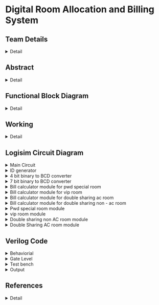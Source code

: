 # Digital Room Allocation and Billing System

<!-- First Section -->
## Team Details
<details>
<summary>Detail</summary>
> Semester: 3rd Sem B. Tech. CSE

  > Section: S2

  > Team ID: T-22

  > Member-1: A Karun Suhas, 231CS210, akarunsuhas.231cs210@nitk.edu.in

  > Member-2: D Kranthi Kiran, 231CS219, dasarikranthikiran.231cs219@nitk.edu.in

  > Member-3: D Sahil Arshan, 231CS223. sahilarshandudekula.231cs223@nitk.edu.in
</details> 

<!-- Second Section -->
## Abstract
<details>
  <summary>Detail</summary>
  
  > Digital Room Allocation and Billing System <br>

1. Motivation: Digitalisation of any work reduces the manpower, increases
the efficiency and reduces the time consumption. Manual allocation of
rooms takes a lot of time, errors may occur due to confusion in vacancies
and filled rooms. For example, when there is sudden increase in demand
for the hotels in tourist areas, managing the customers manually is a
difficult task and result in customer dissatisfaction. To avoid this, we
require a digital system to spontaneously allocate a room without any
errors.<br>
2. Problem Statement:<br>
Designing and implementing a hotel room allocation system by using dig-
ital electronics. Automated bill calculation is done based on the services
chosen by the customer, and the number of days of the stay. Customer
room gets deallocated upon completion of his stay.
Special room allocation and billing is done for VIPs and Differently-abled.<br>
3. Features:<br>
• Every customer is provided with unique customer ID. Input given by
customer contains ID, the services(eg AC, wifi, . . . ) he wants and
the number of days he wants to stay.<br>
The customer is provided with the type of room he requires(differently
abled, VIP, standard, . . . ).<br>
• If there is vacancy in the type of room that customer chooses, the
room gets allocated by storing his ID in the register and the bill
is calculated by passing his required services as inputs to the bill
calculator module which consists of adders and multipliers.<br>
1
There are counters corresponding to each type of room where each
counter stores the number of rooms of the respective type which are
currently occupied.<br>
The vacancy of the room is checked by comparing the value stored
in the counter and the total number of rooms of the respective type
that customer opts by using comparator.<br>
• The bill of the customer is stored in a register corresponding to the
customer ID.<br>
The system checks room availability in real time and automatically
allocates room based on customer requirements. It displays the final
billed amount based on services opted by customers.<br>
This system uses digital logic which minimizes manual errors.<br>
 References:
Digital Design, Morris Mano<br>
https://www.siteminder.com/r/hotel-management-strategies/<br>
https://www.geeksforgeeks.org/counters-in-digital-logic/?ref=lbp<br>
https://support.resrequest.com/property-management/room-allocation/<br>
GiHub ID:
Kranthikiran2005<br>
https://github.com/Kranthikiran2005?tab=projects<br>
</details>

## Functional Block Diagram
<details>
  <summary>Detail</summary>
  
  ![DDS_miniproject_blockdiagram drawio](https://github.com/user-attachments/assets/c183ba8a-50b4-4e49-91bc-8eb3fe73f6cd)]

</details>

<!-- Third Section -->
## Working
<details>
  <summary>Detail</summary>

  > ![WhatsApp Image 2024-10-16 at 11 52 01 PM](https://github.com/user-attachments/assets/3b72cee2-4cae-4ae3-8ae8-2381f2ba6ac5)
> Truth Table for billing

| D2 | D1 | D0 | AC | WiFi | VIP | PWD | Days | Billing Amount |
|----|----|----|----|------|-----|-----|------|----------------|
| 0  | 0  | 0  | 0  | 0    | 0   | 0   | 0    | 0              |
| 0  | 0  | 0  | 0  | 1    | 0   | 0   | 0    | 0              |
| 0  | 0  | 0  | 1  | 0    | 0   | 0   | 0    | 0              |
| 0  | 0  | 0  | 1  | 1    | 0   | 0   | 0    | 0              |
| 0  | 0  | 0  | 0  | 0    | 0   | 1   | 0    | 0              |
| 0  | 0  | 0  | 0  | 1    | 0   | 1   | 0    | 0              |
| 0  | 0  | 1  | 0  | 0    | 0   | 0   | 1    | 400            |
| 0  | 0  | 1  | 0  | 1    | 0   | 0   | 1    | 500            |
| 0  | 0  | 1  | 1  | 0    | 0   | 0   | 1    | 600            |
| 0  | 0  | 1  | 1  | 1    | 0   | 0   | 1    | 700            |
| 0  | 0  | 1  | 0  | 0    | 0   | 1   | 1    | 500            |
| 0  | 0  | 1  | 0  | 1    | 0   | 1   | 1    | 600            |
| 0  | 0  | 1  | 1  | 0    | 0   | 1   | 1    | 700            |
| 0  | 0  | 1  | 1  | 1    | 0   | 1   | 1    | 800            |
| 0  | 0  | 1  | 0  | 0    | 1   | 0   | 1    | 700            |
| 0  | 0  | 1  | 0  | 1    | 1   | 0   | 1    | 800            |
| 0  | 0  | 1  | 1  | 0    | 1   | 0   | 1    | 900            |
| 0  | 0  | 1  | 1  | 1    | 1   | 0   | 1    | 1000           |
| 0  | 1  | 0  | 0  | 0    | 0   | 0   | 2    | 800            |
| 0  | 1  | 0  | 0  | 1    | 0   | 0   | 2    | 1000           |
| 0  | 1  | 0  | 1  | 0    | 0   | 0   | 2    | 1200           |
| 0  | 1  | 0  | 1  | 1    | 0   | 0   | 2    | 1400           |
| 0  | 1  | 0  | 0  | 0    | 0   | 1   | 2    | 1000           |
| 0  | 1  | 0  | 0  | 1    | 0   | 1   | 2    | 1200           |
| 0  | 1  | 0  | 1  | 0    | 0   | 1   | 2    | 1400           |
| 0  | 1  | 0  | 1  | 1    | 0   | 1   | 2    | 1600           |
| 0  | 1  | 0  | 0  | 0    | 1   | 0   | 2    | 1400           |
| 0  | 1  | 0  | 0  | 1    | 1   | 0   | 2    | 1600           |
| 0  | 1  | 0  | 1  | 0    | 1   | 0   | 2    | 1800           |
| 0  | 1  | 0  | 1  | 1    | 1   | 0   | 2    | 2000           |
| 0  | 1  | 1  | 0  | 0    | 0   | 0   | 3    | 1200           |
| 0  | 1  | 1  | 0  | 1    | 0   | 0   | 3    | 1500           |
| 0  | 1  | 1  | 1  | 0    | 0   | 0   | 3    | 1800           |
| 0  | 1  | 1  | 1  | 1    | 0   | 0   | 3    | 2100           |
| 0  | 1  | 1  | 0  | 0    | 0   | 1   | 3    | 1500           |
| 0  | 1  | 1  | 0  | 1    | 0   | 1   | 3    | 1800           |
| 0  | 1  | 1  | 1  | 0    | 0   | 1   | 3    | 2100           |
| 0  | 1  | 1  | 1  | 1    | 0   | 1   | 3    | 2400           |
| 1  | 0  | 0  | 0  | 0    | 0   | 0   | 4    | 1600           |
| 1  | 0  | 0  | 0  | 1    | 0   | 0   | 4    | 2000           |
| 1  | 0  | 0  | 1  | 0    | 0   | 0   | 4    | 2400           |
| 1  | 0  | 0  | 1  | 1    | 0   | 0   | 4    | 2800           |
| 1  | 0  | 1  | 0  | 0    | 0   | 0   | 5    | 2000           |
| 1  | 0  | 1  | 0  | 1    | 0   | 0   | 5    | 2500           |
| 1  | 0  | 1  | 1  | 0    | 0   | 0   | 5    | 3000           |
| 1  | 0  | 1  | 1  | 1    | 0   | 0   | 5    | 3500           |
| 1  | 0  | 1  | 0  | 0    | 0   | 1   | 5    | 2500           |
| 1  | 0  | 1  | 0  | 1    | 0   | 1   | 5    | 3000           |
| 1  | 0  | 1  | 1  | 0    | 0   | 1   | 5    | 3500           |
| 1  | 0  | 1  | 1  | 1    | 0   | 1   | 5    | 4000           |
| 1  | 0  | 1  | 0  | 0    | 1   | 0   | 5    | 3500           |
| 1  | 0  | 1  | 0  | 1    | 1   | 0   | 5    | 4000           |
| 1  | 0  | 1  | 1  | 0    | 1   | 0   | 5    | 4500           |
| 1  | 0  | 1  | 1  | 1    | 1   | 0   | 5    | 5000           |
| 1  | 1  | 0  | 0  | 0    | 0   | 0   | 6    | 2400           |
| 1  | 1  | 0  | 0  | 1    | 0   | 0   | 6    | 3000           |
| 1  | 1  | 0  | 1  | 0    | 0   | 0   | 6    | 3600           |
| 1  | 1  | 0  | 1  | 1    | 0   | 0   | 6    | 4200           |
| 1  | 1  | 1  | 0  | 0    | 0   | 0   | 7    | 2800           |
| 1  | 1  | 1  | 0  | 1    | 0   | 0   | 7    | 3500           |
| 1  | 1  | 1  | 1  | 0    | 0   | 0   | 7    | 4200           |
| 1  | 1  | 1  | 1  | 1    | 0   | 0   | 7    | 4900           |
| 1  | 1  | 1  | 0  | 0    | 0   | 1   | 7    | 3500           |
| 1  | 1  | 1  | 0  | 1    | 0   | 1   | 7    | 4200           |
| 1  | 1  | 1  | 1  | 0    | 0   | 1   | 7    | 4900           |
| 1  | 1  | 1  | 1  | 1    | 0   | 1   | 7    | 5600           |
| 1  | 1  | 1  | 0  | 0    | 1   | 0   | 7    | 4900           |
| 1  | 1  | 1  | 0  | 1    | 1   | 0   | 7    | 5600           |
| 1  | 1  | 1  | 1  | 0    | 1   | 0   | 7    | 6300           |
| 1  | 1  | 1  | 1  | 1    | 1   | 0   | 7    | 7000           |

</details>

<!-- Fourth Section -->
## Logisim Circuit Diagram
<details>
  <summary>Main Circuit</summary>

  > Main Circuit<br>
  







![Main circuit](https://github.com/user-attachments/assets/0c12cba8-c2a9-4925-8dbd-e881f8ac640a)
</details>



<details>
<summary>  ID generator</summary>

![ID generator](https://github.com/user-attachments/assets/18086955-c46d-477c-9fdd-5264337161fc)
</details>
<details>
<summary>  4 bit binary to BCD converter</summary>

![4 bit binary to BCD converter](https://github.com/user-attachments/assets/e1ef6e73-5f96-4045-969f-4b232489d54b)<br>
</details>
<details>
  <summary> 7 bit binary to BCD converter</summary>

![7 bit binary to BCD converter](https://github.com/user-attachments/assets/293a0f5d-0a2f-460d-97ec-755a59360675)<br>
</details>

<details>
  <summary>  Bill calculator module for pwd special room</summary>

![Bill calculator module for pwd special room](https://github.com/user-attachments/assets/9123fbf0-4ca1-4ff5-8166-6a67f90f3716)<br>
</details>
<details>
  <summary>  Bill calculator module for vip room</summary>

![Bill calculator module for vip room](https://github.com/user-attachments/assets/2c5b0258-d44b-4a12-86bb-68210e132e57) <br>
</details>
<details>
  <summary> Bill calculator module for double sharing ac room</summary>

![Bill calculator module for double sharing ac room](https://github.com/user-attachments/assets/3514a017-f1ac-4177-bcc7-b2808ba80d9c)<br>
</details>
<details>
  <summary> Bill calculator module for double sharing non - ac room</summary>

![Bill calculator module for double sharing non ac room](https://github.com/user-attachments/assets/b0f7b274-68b5-4515-939b-1cfc6a101feb)<br>
</details>
<details>
  <summary>  Pwd special room module</summary>

![pwd special room module](https://github.com/user-attachments/assets/86da0a15-b049-4cf1-9d8c-99a10e55aa5b)<br>
</details>
<details>
  <summary> vip room module</summary>

![vip room module](https://github.com/user-attachments/assets/8efc2b18-51cc-42e9-9e5f-21fd437ee474)<br>
</details>
<details>
  <summary>  Double sharing non AC room module</summary>
  
![double sharing non ac room module](https://github.com/user-attachments/assets/1ba05940-f165-410d-bcd8-e807bc0bc09c)<br>
</details>
<details>
  <summary>  Double Sharing AC room module</summary>

  ![double sharing ac room module](https://github.com/user-attachments/assets/dae385e9-ceff-4e38-8aa5-c2fa7afa877e)<br>
</details>


<!-- Fifth Section -->
## Verilog Code
<details>
  <summary>Behaviorial</summary>



  ```verilog

  module hotel_booking(
    input [2:0] room_selection,  // 3-bit input to select a specific room (1-6)
    input ac_selection,         
    input wifi_selection,        
    input [2:0] days,            
    input register,              // Register button to confirm booking
    output reg [15:0] bill,      
    output reg [3:0] room1,      
    output reg [3:0] room2,      
    output reg [3:0] room3_1,    // Room 3.1 booking
    output reg [3:0] room3_2,    // Room 3.2 booking
    output reg [3:0] room4_1,    // Room 4.1 booking
    output reg [3:0] room4_2,    // Room 4.2 booking
    output reg [3:0] room5,      // Room 5 booking
    output reg [1:0] ac_wifi     // AC and Wi-Fi combined selection
);

    reg [15:0] room_cost;        // Room cost calculation
    reg [3:0] id_counter;        // ID generator (unique ID for each customer)
        
    initial begin
        room1 = 4'b0000;
        room2 = 4'b0000;
        room3_1 = 4'b0000;
        room3_2 = 4'b0000;
        room4_1 = 4'b0000;
        room4_2 = 4'b0000;
        room5 = 4'b0000;
        bill = 16'd0;
        ac_wifi = 2'b00;
        id_counter = 4'b0001;    // Initialize customer ID starting from 0001
    end

    always @(posedge register) begin
        room_cost = 16'd0;
        ac_wifi = {ac_selection, wifi_selection};  // Combine AC and Wi-Fi selection into 2-bit value

        // Generate unique ID for each customer in ascending order
        if (id_counter != 4'b0000) begin
            // Check which room is selected by the customer
            case (room_selection)
                3'b001: begin  // Room 1 selection
                    if (room1 == 4'b0000) begin
                        room1 = id_counter;  // Assign customer ID to room1
                        room_cost = 16'd700; // Room 1 base cost
                    end else
                        $display("Room 1 is not available.");
                end
                3'b010: begin  // Room 2 selection
                    if (room2 == 4'b0000) begin
                        room2 = id_counter;  // Assign customer ID to room2
                        room_cost = 16'd700; // Room 2 base cost
                    end else
                        $display("Room 2 is not available.");
                end
                3'b011: begin  // Room 3.1 selection
                    if (room3_1 == 4'b0000) begin
                        room3_1 = id_counter;  // Assign customer ID to room3_1
                        room_cost = 16'd400;   // Room 3.1 base cost
                    end else
                        $display("Room 3.1 is not available.");
                end
                3'b100: begin  // Room 3.2 selection
                    if (room3_2 == 4'b0000) begin
                        room3_2 = id_counter;  // Assign customer ID to room3_2
                        room_cost = 16'd400;   // Room 3.2 base cost
                    end else
                        $display("Room 3.2 is not available.");
                end
                3'b101: begin  // Room 4.1 selection
                    if (room4_1 == 4'b0000) begin
                        room4_1 = id_counter;  // Assign customer ID to room4_1
                        room_cost = 16'd400;   // Room 4.1 base cost
                    end else
                        $display("Room 4.1 is not available.");
                end
                3'b110: begin  // Room 4.2 selection
                    if (room4_2 == 4'b0000) begin
                        room4_2 = id_counter;  // Assign customer ID to room4_2
                        room_cost = 16'd400;   // Room 4.2 base cost
                    end else
                        $display("Room 4.2 is not available.");
                end
                3'b111: begin  // Room 5 selection
                    if (room5 == 4'b0000) begin
                        room5 = id_counter;    // Assign customer ID to room5
                        room_cost = 16'd500;   // Room 5 base cost
                    end else
                        $display("Room 5 is not available.");
                end
                default: begin
                    $display("Invalid room selection.");
                end
            endcase

            // Add cost for AC and Wi-Fi if selected
            if (ac_selection)
                room_cost = room_cost + 16'd200;
            if (wifi_selection)
                room_cost = room_cost + 16'd100;

            // Calculate total bill based on number of days
            bill = room_cost * days;

            // Increment ID counter for the next customer
            id_counter = id_counter + 4'b0001;
        end
    end
endmodule
```
</details>
<details>
  <summary>Gate Level </summary>

 ```verilog
  module hotel_booking_gate_level (
    input [3:0] id,                  // Customer ID
    input ac_selection,              // AC selection
    input wifi_selection,            // Wi-Fi selection
    input [2:0] days,                // Number of days
    input register,                  // Register signal (button press)
    output [15:0] bill,              // Bill output
    output [3:0] room1,              // Room 1 allocation
    output [3:0] room2,              // Room 2 allocation
    output [3:0] room3_1,            // Room 3_1 allocation
    output [3:0] room3_2,            // Room 3_2 allocation
    output [3:0] room4_1,            // Room 4_1 allocation
    output [3:0] room4_2,            // Room 4_2 allocation
    output [3:0] room5               // Room 5 allocation
);

    // Room availability checks (for room1 to room5)
    wire room1_available, room2_available, room3_1_available, room3_2_available, room4_1_available, room4_2_available, room5_available;

    // Initial room costs
    wire [15:0] room_cost;
    assign room_cost = (room1_available ? 16'd700 : 
                        room2_available ? 16'd700 : 
                        room3_1_available ? 16'd400 : 
                        room3_2_available ? 16'd400 : 
                        room4_1_available ? 16'd400 : 
                        room4_2_available ? 16'd400 : 
                        room5_available ? 16'd500 : 16'd0);

    // Adder for AC and Wi-Fi costs
    wire [15:0] extras_cost;
    wire [15:0] ac_cost = ac_selection ? 16'd200 : 16'd0;
    wire [15:0] wifi_cost = wifi_selection ? 16'd100 : 16'd0;

    RippleCarryAdder_16bit adder_extras(extras_cost, ac_cost, wifi_cost);

    // Total cost (room cost + extras)
    wire [15:0] total_cost;
    RippleCarryAdder_16bit adder_total(total_cost, room_cost, extras_cost);

    // Multiply total cost by number of days
    wire [31:0] bill_full;
    Multiplier_16bit multiplier(bill_full, total_cost, days);

    // Output only the lower 16 bits of the bill
    assign bill = bill_full[15:0];

    // Room allocation (using DFFs and availability checks)
    wire [3:0] zero = 4'b0000;

    Comparator_4bit cmp1(room1_available, room1, zero);
    Room_Allocation room_alloc1(room1, id, room1_available, register);

    Comparator_4bit cmp2(room2_available, room2, zero);
    Room_Allocation room_alloc2(room2, id, room2_available, register);

    // Continue similarly for other rooms (room3_1, room3_2, room4_1, room4_2, room5)

endmodule
module DFF (
    output reg q, 
    input d, 
    input clk
);
    always @(posedge clk) begin
        q <= d;
    end
endmodule

module Comparator_4bit (
    output equal, 
    input [3:0] a, 
    input [3:0] b
);
    wire [3:0] xnor_out;
    xnor(xnor_out[0], a[0], b[0]);
    xnor(xnor_out[1], a[1], b[1]);
    xnor(xnor_out[2], a[2], b[2]);
    xnor(xnor_out[3], a[3], b[3]);
    and(equal, xnor_out[0], xnor_out[1], xnor_out[2], xnor_out[3]);
endmodule
module Room_Allocation (
    output reg [3:0] room,   // Room ID
    input [3:0] id,          // Customer ID
    input room_available,    // Room availability
    input register           // Register signal
);
    always @(posedge register) begin
        if (room_available)
            room <= id;
    end
endmodule
module AND_Gate (
    output y, 
    input a, 
    input b
);
    assign y = a & b;
endmodule
module FullAdder (
    output sum, 
    output carry_out, 
    input a, 
    input b, 
    input carry_in
);
    wire axb, ab_and_cin;
    xor(axb, a, b);
    xor(sum, axb, carry_in);
    and(ab_and_cin, axb, carry_in);
    and(carry_out, a, b);
    or(carry_out, carry_out, ab_and_cin);
endmodule

module RippleCarryAdder_16bit (
    output [15:0] sum, 
    input [15:0] a, 
    input [15:0] b
);
    wire [15:0] carry;
    
    FullAdder fa0 (sum[0], carry[0], a[0], b[0], 1'b0);
    FullAdder fa1 (sum[1], carry[1], a[1], b[1], carry[0]);
    FullAdder fa2 (sum[2], carry[2], a[2], b[2], carry[1]);
     FullAdder fa3 (sum[3], carry[3], a[3], b[3], carry[2]);
     FullAdder fa4 (sum[4], carry[4], a[4], b[4], carry[3]);
    FullAdder fa1 (sum[5], carry[5], a[5], b[5], carry[4]);
    FullAdder fa2 (sum[6], carry[6], a[6], b[6], carry[5]);
     FullAdder fa0 (sum[7], carry[7], a[7], b[7], carry[6]);
    FullAdder fa1 (sum[8], carry[8], a[8], b[8], carry[7]);
    FullAdder fa2 (sum[9], carry[9], a[9], b[9], carry[8]);
     FullAdder fa0 (sum[10], carry[10], a[10], b[10], carry[9]);
    FullAdder fa1 (sum[11], carry[11], a[11], b[11], carry[10]);
    FullAdder fa2 (sum[12], carry[12], a[12], b[12], carry[11]);
     FullAdder fa0 (sum[13], carry[13], a[13], b[13], carry[12]);
    FullAdder fa1 (sum[14], carry[14], a[14], b[14], carry[13]);
    FullAdder fa15 (sum[15], carry[15], a[15], b[15], carry[14]);
endmodule
module Multiplier_16bit (
    output [31:0] product,
    input [15:0] a,
    input [2:0] b
);
    assign product = a * b;  
endmodule
```

</details>

<details>
  <summary>Test bench</summary>

```verilog
  module hotel_booking_tb;

    reg [2:0] room_selection;  // To select the room (1-6)
    reg ac_selection;          // AC selection (1 or 0)
    reg wifi_selection;        // Wi-Fi selection (1 or 0)
    reg [2:0] days;            // Number of days to stay
    reg register;              // Register button to confirm booking
    wire [15:0] bill;          // Total bill for the stay
    wire [3:0] room1, room2, room3_1, room3_2, room4_1, room4_2, room5; // Room allocations
    wire [1:0] ac_wifi;        // AC and Wi-Fi selection status

    // Instantiate the hotel_booking module
    hotel_booking uut (
        .room_selection(room_selection),
        .ac_selection(ac_selection),
        .wifi_selection(wifi_selection),
        .days(days),
        .register(register),
        .bill(bill),
        .room1(room1),
        .room2(room2),
        .room3_1(room3_1),
        .room3_2(room3_2),
        .room4_1(room4_1),
        .room4_2(room4_2),
        .room5(room5),
        .ac_wifi(ac_wifi)
    );

    // Test sequence
    initial begin
        // Initialize
        room_selection = 3'b000;
        ac_selection = 0;
        wifi_selection = 0;
        days = 3'b000;
        register = 0;
        #5;

        // Test 1: Customer selects Room 1, AC, no Wi-Fi, stays for 3 days
        room_selection = 3'b001;  // Room 1
        ac_selection = 1;         // AC selected
        wifi_selection = 0;       // No Wi-Fi
        days = 3'd3;              // 3 days
        register = 1;             // Confirm booking
        #10;
        register = 0;             // Reset register button
        #10;

        // Display output for Test 1
        $display("Test 1: Room Selection = Room 1(VIP), AC = 1, Wi-Fi = 0, Days = 3");
        $display("Room 1: %b, Bill: %0d", room1, bill);
        $display("-----------------------------");

        // Test 2: Another customer selects Room 2, no AC, Wi-Fi, stays for 2 days
        room_selection = 3'b010;  // Room 2
        ac_selection = 0;         // No AC
        wifi_selection = 1;       // Wi-Fi selected
        days = 3'd2;              // 2 days
        register = 1;             // Confirm booking
        #10;
        register = 0;             // Reset register button
        #10;

        // Display output for Test 2
        $display("Test 2: Room Selection = Room 2(VIP), AC = 0, Wi-Fi = 1, Days = 2");
        $display("Room 2: %b, Bill: %0d", room2, bill);
        $display("-----------------------------");

        // Test 3: Customer selects Room 3.1, no AC, no Wi-Fi, stays for 1 day
        room_selection = 3'b011;  // Room 3.1
        ac_selection = 0;         // No AC
        wifi_selection = 0;       // No Wi-Fi
        days = 3'd1;              // 1 day
        register = 1;             // Confirm booking
        #10;
        register = 0;             // Reset register button
        #10;

        // Display output for Test 3
        $display("Test 3: Room Selection = Room 3.1(Double sharing non-AC room), AC = 0, Wi-Fi = 0, Days = 1");
        $display("Room 3.1: %b, Bill: %0d", room3_1, bill);
        $display("-----------------------------");

        // Test 4: 
        room_selection = 3'b101;  // Room 4.1
        ac_selection = 1;         // AC selected
        wifi_selection = 1;       // Wi-Fi selected
        days = 3'd4;              // 4 days
        register = 1;             // Confirm booking
        #10;
        register = 0;             // Reset register button
        #10;

        // Display output for Test 4
        $display("Test 4: Room Selection = Room 4.1(Double sharing AC room), AC = 1, Wi-Fi = 1, Days = 4");
        $display("Room 4: %b, Bill: %0d", room4_1, bill); 
        $display("-----------------------------");

        // Test 5: Customer selects Room 5, AC and Wi-Fi, stays for 5 days
        room_selection = 3'b111;  // Room 5
        ac_selection = 1;         // AC selected
        wifi_selection = 1;       // Wi-Fi selected
        days = 3'd5;              // 5 days
        register = 1;             // Confirm booking
        #10;
        register = 0;             // Reset register button
        #10;

        // Display output for Test 5
        $display("Test 5: Room Selection = Room 5(PWD special), AC = 1, Wi-Fi = 1, Days = 5");
        $display("Room 5: %b, Bill: %0d", room5, bill);
        $display("-----------------------------");

        // Test complete
        $finish;
    end

endmodule
  ```
</details>

<details>
<summary>Output</summary>

  
![WhatsApp Image 2024-10-17 at 2 02 29 AM](https://github.com/user-attachments/assets/0fb253f4-80c8-40d1-98bd-49cd47b7912a)
</details>

## References
<details>
  <summary>Detail</summary>
  Digital Design, Morris Mano<br>
https://www.siteminder.com/r/hotel-management-strategies/<br>
https://www.geeksforgeeks.org/counters-in-digital-logic/?ref=lbp<br>
https://support.resrequest.com/property-management/room-allocation/<br>

</details>
